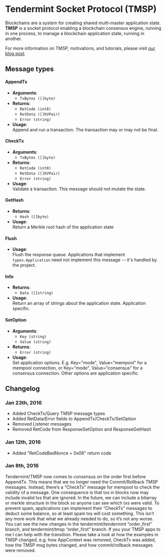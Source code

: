 # Tendermint Socket Protocol (TMSP)

Blockchains are a system for creating shared multi-master application state. 
**TMSP** is a socket protocol enabling a blockchain consensus engine, running in one process,
to manage a blockchain application state, running in another.

For more information on TMSP, motivations, and tutorials, please visit [our blog post](http://tendermint.com/posts/tendermint-socket-protocol/).

## Message types

#### AppendTx
  * __Arguments__:
    * `TxBytes ([]byte)`
  * __Returns__:
    * `RetCode (int8)`
    * `RetData ([]KVPair)`
    * `Error (string)`
  * __Usage__:<br/>
    Append and run a transaction.  The transaction may or may not be final.

#### CheckTx
  * __Arguments__:
    * `TxBytes ([]byte)`
  * __Returns__:
    * `RetCode (int8)`
    * `RetData ([]KVPair)`
    * `Error (string)`
  * __Usage__:<br/>
    Validate a transaction.  This message should not mutate the state.

#### GetHash
  * __Returns__:
    * `Hash ([]byte)`
  * __Usage__:<br/>
    Return a Merkle root hash of the application state

#### Flush
  * __Usage__:<br/>
    Flush the response queue.  Applications that implement `types.Application` need not implement this message -- it's handled by the project.

#### Info
  * __Returns__:
    * `Data ([]string)`
  * __Usage__:<br/>
    Return an array of strings about the application state.  Application specific.

#### SetOption
  * __Arguments__:
    * `Key (string)`
    * `Value (string)`
  * __Returns__:
    * `Error (string)`
  * __Usage__:<br/>
    Set application options.  E.g. Key="mode", Value="mempool" for a mempool connection, or Key="mode", Value="consensus" for a consensus connection.
    Other options are application specific.

## Changelog

### Jan 23th, 2016

* Added CheckTx/Query TMSP message types
* Added RetData/Error fields to AppendTx/CheckTx/SetOption
* Removed Listener messages
* Removed RetCode from ResponseSetOption and ResponseGetHash

### Jan 12th, 2016

* Added "RetCodeBadNonce = 0x06" return code

### Jan 8th, 2016

Tendermint/TMSP now comes to consensus on the order first before AppendTx.
This means that we no longer need the Commit/Rollback TMSP messages.
Instead, there’s a “CheckTx” message for mempool to check the validity of a message.
One consequence is that txs in blocks now may include invalid txs that are ignored.
In the future, we can include a bitarray or merkle structure in the block so anyone can see which txs were valid.
To prevent spam, applications can implement their “CheckTx” messages to deduct some balance, so at least spam txs will cost something.  This isn’t any more work that what we already needed to do, so it’s not any worse.
You can see the new changes in the tendermint/tendermint “order_first” branch, and tendermint/tmsp “order_first” branch.  If you your TMSP apps to me I can help with the transition.
Please take a look at how the examples in TMSP changed, e.g. how AppContext was removed, CheckTx was added, how the TMSP msg bytes changed, and how commit/rollback messages were removed.
